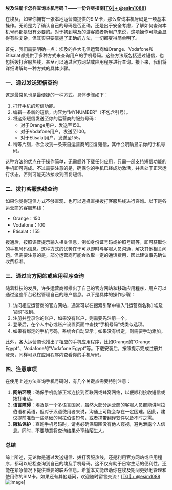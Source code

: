 **埃及注册卡怎样查询本机号码？——一份详尽指南[[TG💪+ @esim1088](https://t.me/s/esim1088)]**

在埃及，如果你拥有一张本地运营商提供的SIM卡，那么查询本机号码是一项基本操作。无论是为了确认自己的号码是否正确，还是出于安全考虑，了解如何查询本机号码都是很有必要的。对于初到埃及的游客或者新用户来说，这项操作可能会显得有些复杂，但其实只要掌握了正确的方法，一切都变得简单明了。

首先，我们需要明确一点：埃及的各大电信运营商如Orange、Vodafone和Etisalat都提供了多种方式来查询用户的手机号码。这些方法既包括通过短信，也包括拨打客服热线，甚至可以通过官方网站或应用程序进行查询。接下来，我们将详细讲解每一种方式的具体步骤。

### 一、通过发送短信查询

这是最常见也是最便捷的一种方式。具体步骤如下：

1. 打开手机的短信功能。
2. 编辑一条新的短信，内容为“MYNUMBER”（不包含引号）。
3. 将这条短信发送至你的运营商的服务号码：
   - 对于Orange用户，发送至150。
   - 对于Vodafone用户，发送至100。
   - 对于Etisalat用户，发送至155。
4. 稍等片刻，你会收到一条来自运营商的回复短信，其中会明确显示你的手机号码。

这种方法的优点在于操作简单，无需额外下载任何应用，只需一部支持短信功能的手机即可完成。不过需要注意的是，确保你的手机已经成功激活，并且处于正常运行状态，否则可能无法接收到回复短信。

### 二、拨打客服热线查询

如果你觉得短信方式不够直观，也可以选择直接拨打客服热线进行咨询。以下是各运营商的客服热线：

- Orange：150
- Vodafone：100
- Etisalat：155

拨通后，按照语音提示输入相关信息，例如身份证号码或护照号码等，即可获取你的手机号码信息。这种方式的优势在于可以即时与客服人员沟通，解决其他相关问题。但需要注意的是，部分运营商可能会收取一定的通话费用，因此建议事先确认收费标准。

### 三、通过官方网站或应用程序查询

随着科技的发展，许多运营商都推出了自己的官方网站和移动应用程序，用户可以通过这些平台轻松管理自己的账户信息。以下是具体的操作步骤：

1. 访问相应运营商的官方网站，通常可以在搜索引擎中输入“[运营商名称] 埃及官网”找到。
2. 注册并登录你的账户，如果没有账户，则需要先注册一个。
3. 登录后，在个人中心或账户设置页面中查找“手机号码”或类似选项。
4. 如果有绑定的手机号码，系统会自动显示；如果没有绑定，则需要手动添加。

此外，各大运营商也推出了相应的手机应用程序，比如Orange的“Orange Egypt”、Vodafone的“Vodafone Egypt”等。下载安装后，按照提示完成注册并登录，同样可以在应用程序内查看你的手机号码。

### 四、注意事项

在使用上述方法查询手机号码时，有几个关键点需要特别注意：

1. **网络环境**：确保手机能够正常连接到互联网或蜂窝网络，以便顺利接收短信或拨打电话。
2. **语言障碍**：埃及是一个多语言国家，虽然大部分运营商的客服人员都能讲阿拉伯语和英语，但对于汉语使用者来说，沟通上可能会存在一定困难。因此，建议提前准备一些基础的阿拉伯语短句，或者携带翻译软件以备不时之需。
3. **隐私保护**：查询手机号码时，请务必确保周围没有他人窥视，避免泄露个人信息。同时，不要随意将查询结果分享给陌生人。

### 总结

综上所述，无论你是通过发送短信、拨打客服热线，还是利用官方网站或应用程序，都可以轻松查询到自己的埃及手机号码。这不仅有助于日常生活的便利性，还能在紧急情况下提供重要的联系信息。希望本文能帮助你在埃及期间更好地管理和使用你的SIM卡。如果还有其他疑问，欢迎随时留言交流！[[TG💪+ @esim1088](https://t.me/s/esim1088) ![Image](https://i.postimg.cc/4NQfJmqS/Snipaste-2025-05-13-00-14-12.png)]